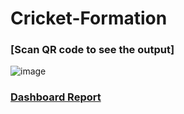 # Cricket-Formation
### [Scan QR code to see the output]
![image](https://github.com/nir2913/Cricket-Team-Formation/blob/77bd90a924ebe10631ed3b09d243d9662cf842dc/final11.jpg,https://github.com/nir2913/Cricket-Team-Formation/blob/77bd90a924ebe10631ed3b09d243d9662cf842dc/analysis%20.jpg)
### [Dashboard Report](https://app.powerbi.com/groups/me/reports/94a36091-0964-4e15-b5e7-68a5cc07d5d9/ReportSection72ac332550c4494e92e5?bookmarkGuid=884e33db-0649-431c-81f7-c102ad466c95&bookmarkUsage=1&ctid=6408f00e-427b-445a-9485-42bad635e63b&portalSessionId=f774e378-ce94-4d88-8f63-4dc6217851e9&fromEntryPoint=export)
